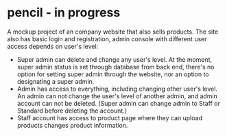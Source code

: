 # pencil - in progress
A mockup project of an company website that also sells products.  The site also has basic login and registration, admin console with different user access depends on user's level:
  * Super admin can delete and change any user's level.  At the moment, super admin status is set through database from back end, there's no option for setting super admin through the website, nor an option to designating a super admin.
  * Admin has access to everything, including changing other user's level.  An admin can not change the user's level of another admin, and admin account can not be deleted.  (Super admin can change admin to Staff or Standard before deleting the account.)
  * Staff account has access to product page where they can upload products changes product information.
